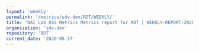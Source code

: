 ```yaml
---
layout: 'weekly'
permalink: '/metrics/sdv-dev/RDT/WEEKLY/'
title: 'DAI Lab OSS Metrics Metrics report for RDT | WEEKLY-REPORT-2020-05-17'
organization: 'sdv-dev'
repository: 'RDT'
current_date: '2020-05-17'
---
```

